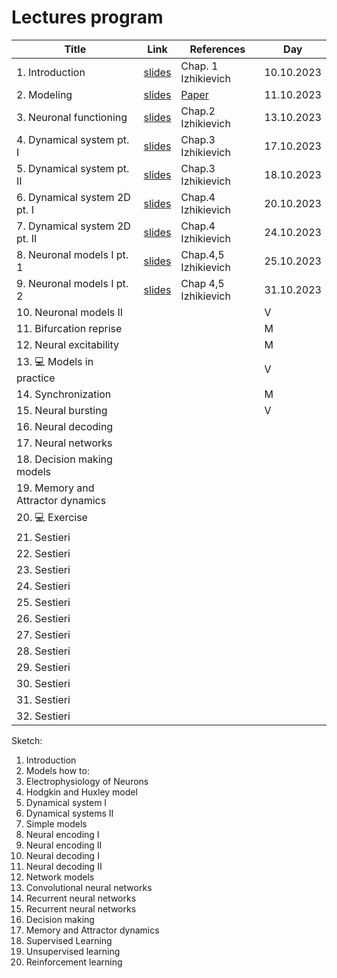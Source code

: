 # Lectures program

| Title | Link | References | Day |
| ------------------ | ------------- | ---------------- | --------------- |
| 1. Introduction | [slides](https://docs.google.com/presentation/d/1OcVZIY98RBdvd79Sdh8guh9xUYrnSirPL0m9x1Zvutg/edit?usp=sharing) | Chap. 1 Izhikievich | 10.10.2023 |
| 2. Modeling | [slides](https://docs.google.com/presentation/d/1JFP7UrMRc0tQQ8J5xWJ7GZLKpbSIjv9l-dy_ggNMmJA/edit?usp=sharing) | [Paper](https://doi.org/10.1523/ENEURO.0352-19.2019) | 11.10.2023 |
| 3. Neuronal functioning | [slides](https://docs.google.com/presentation/d/1QvZTo_jiHC9AmII3pHu5f9xeEjFmustq2532EAuddK0/edit?usp=sharing) | Chap.2 Izhikievich | 13.10.2023 |
| 4. Dynamical system pt. I | [slides](https://docs.google.com/presentation/d/1N928kzJQYgUyY0vWr_8zbDAMu7ByEWbYuhr0aPI60Zg/edit?usp=sharing) | Chap.3 Izhikievich | 17.10.2023 |
| 5. Dynamical system pt. II | [slides](https://docs.google.com/presentation/d/1N928kzJQYgUyY0vWr_8zbDAMu7ByEWbYuhr0aPI60Zg/edit?usp=sharing) | Chap.3 Izhikievich | 18.10.2023 |
| 6. Dynamical system 2D pt. I | [slides](https://docs.google.com/presentation/d/1xVGWPb4iwBjasvBVkwzVA1cxtwP5ChDXEsNewPWlljY/edit?usp=sharing)| Chap.4 Izhikievich | 20.10.2023 |
| 7. Dynamical system 2D pt. II  | [slides](https://docs.google.com/presentation/d/1xVGWPb4iwBjasvBVkwzVA1cxtwP5ChDXEsNewPWlljY/edit?usp=sharing) | Chap.4 Izhikievich | 24.10.2023 |
| 8. Neuronal models I pt. 1 | [slides](https://docs.google.com/presentation/d/1DRC8jskF6oI1k439YmqB8QLE7Y_wpomsbV6J56CmshI/edit?usp=sharing)  | Chap.4,5 Izhikievich | 25.10.2023 |
| 9. Neuronal models I pt. 2| [slides](https://docs.google.com/presentation/d/1DRC8jskF6oI1k439YmqB8QLE7Y_wpomsbV6J56CmshI/edit?usp=sharing) | Chap 4,5 Izhikievich | 31.10.2023 |
| 10. Neuronal models II | | | V |
| 11. Bifurcation reprise | | | M |
| 12. Neural excitability | | | M |
| 13. 💻 Models in practice | | | V |
| 14. Synchronization | | | M |
| 15. Neural bursting | | |  V |
| 16. Neural decoding | | | |
| 17. Neural networks| | | |
| 18. Decision making models | | | |
| 19. Memory and Attractor dynamics | | | |
| 20. 💻 Exercise | | | |
| 21. Sestieri | | | |
| 22. Sestieri | | | |
| 23. Sestieri | | | |
| 24. Sestieri | | | |
| 25. Sestieri | | | |
| 26. Sestieri | | | |
| 27. Sestieri | | | |
| 28. Sestieri | | | |
| 29. Sestieri | | | |
| 30. Sestieri | | | |
| 31. Sestieri | | | |
| 32. Sestieri | | | |

Sketch:
1. Introduction
2. Models how to:  
5. Electrophysiology of Neurons
6. Hodgkin and Huxley model
7. Dynamical system I
8. Dynamical systems II
9. Simple models
10. Neural encoding I
11. Neural encoding II
12. Neural decoding I
13. Neural decoding II
15. Network models
16. Convolutional neural networks
17. Recurrent neural networks
18. Recurrent neural networks
19. Decision making
20. Memory and Attractor dynamics
21. Supervised Learning
22. Unsupervised learning
23. Reinforcement learning
